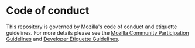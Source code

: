 Code of conduct
===============

This repository is governed by Mozilla's code of conduct and etiquette guidelines.
For more details please see the
[Mozilla Community Participation Guidelines](https://www.mozilla.org/about/governance/policies/participation/)
and [Developer Etiquette Guidelines](https://bugzilla.mozilla.org/page.cgi?id=etiquette.html).
